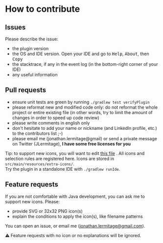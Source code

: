 # How to contribute

## Issues

Please describe the issue:

* the plugin version
* the OS and IDE version. Open your IDE and go to <kbd>Help</kbd>, <kbd>About</kbd>, then <kbd>Copy</kbd>
* the stacktrace, if any in the event log (in the bottom-right corner of your IDE)
* any useful information

## Pull requests

* ensure unit tests are green by running `./gradlew test verifyPlugin`
* please reformat new and modified code only: do not reformat the whole project or entire existing file (in other words,
  try to limit the amount of changes in order to speed up code review)
* please write comments in english only
* don't hesitate to add your name or nickname (and LinkedIn profile, etc.) to the contributors list ;-)
* please email me (jonathan.lermitage@gmail) or send a private message on Twitter (JLermitage), **I have some free licenses for you**

Tip: to support new icons, you will want to
edit [this file](https://github.com/jonathanlermitage/intellij-extra-icons-plugin/blob/master/src/main/java/lermitage/intellij/extra/icons/ExtraIconProvider.java#L26)
. All icons and selection rules are registered here. Icons are stored in `src/main/resources/extra-icons/`.  
Try the plugin in a standalone IDE with `./gradlew runIde`.

## Feature requests

If you are not comfortable with Java development, you can ask me to support new icons. Please:

* provide SVG or 32x32 PNG icon(s)
* explain the conditions to apply the icon(s), like filename patterns

You can open an issue, or email me (jonathan.lermitage@gmail.com).

:warning: Feature requests with no icon or no explanations will be ignored.
